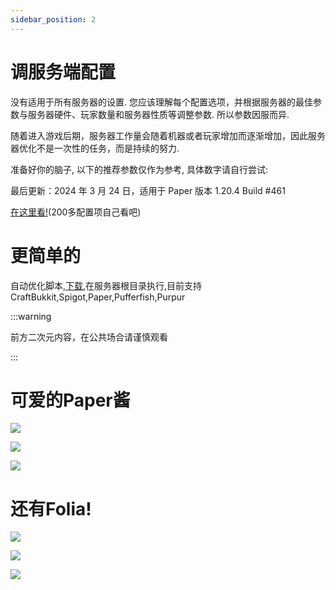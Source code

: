 ```yaml
---
sidebar_position: 2
---
```


# 调服务端配置

没有适用于所有服务器的设置. 您应该理解每个配置选项，并根据服务器的最佳参数与服务器硬件、玩家数量和服务器性质等调整参数. 所以参数因服而异.

随着进入游戏后期，服务器工作量会随着机器或者玩家增加而逐渐增加，因此服务器优化不是一次性的任务，而是持续的努力. 

准备好你的脑子, 以下的推荐参数仅作为参考, 具体数字请自行尝试:

最后更新：2024 年 3 月 24 日，适用于 Paper 版本 1.20.4 Build #461

[在这里看!](https://github.com/YouHaveTrouble/minecraft-optimization)(200多配置项自己看吧)

# 更简单的

自动优化脚本,[下载](https://github.com/lilingfengdev/NitWiki-Script/releases/download/latest/auto-optimize.exe),在服务器根目录执行,目前支持CraftBukkit,Spigot,Paper,Pufferfish,Purpur

:::warning

前方二次元内容，在公共场合请谨慎观看

:::

# 可爱的Paper酱

![](https://paper-chan.moe/content/images/2022/09/Paper-Chan-Banner-2022-Standard-3.jpg)

![](https://paper-chan.moe/content/images/2022/06/Paper-Chan-Resized-19x32.png)

![](https://paper-chan.moe/content/images/2022/06/PaperServerSquareIcon-1.png)

# 还有Folia!

![](https://paper-chan.moe/content/images/2023/03/foliabannerorignal-1.png)

![](https://paper-chan.moe/content/images/2023/03/paperfoliaAPNG.png)

![](https://paper-chan.moe/content/images/2023/05/Paper-Canvas-with-Folia-v5.png)
